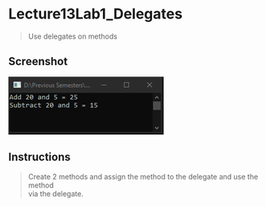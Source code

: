 # Lecture13Lab1_Delegates
> Use delegates on methods

## Screenshot
![screenshot](Lecture13Lab1_Delegates.png)

## Instructions
> Create 2 methods and assign the method to the delegate and use the method  
> via the delegate.
